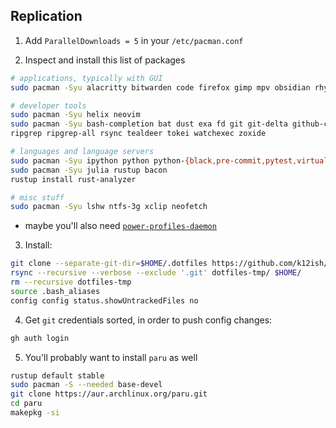 ## Replication

1. Add `ParallelDownloads = 5` in your `/etc/pacman.conf`   

2. Inspect and install this list of packages

```sh
# applications, typically with GUI
sudo pacman -Syu alacritty bitwarden code firefox gimp mpv obsidian rhythmbox syncthing

# developer tools
sudo pacman -Syu helix neovim
sudo pacman -Syu bash-completion bat dust exa fd git git-delta github-cli just \
ripgrep ripgrep-all rsync tealdeer tokei watchexec zoxide

# languages and language servers
sudo pacman -Syu ipython python python-{black,pre-commit,pytest,virtualenv} pyright
sudo pacman -Syu julia rustup bacon
rustup install rust-analyzer

# misc stuff
sudo pacman -Syu lshw ntfs-3g xclip neofetch
 ```

- maybe you'll also need [`power-profiles-daemon`](https://www.reddit.com/r/archlinux/comments/s364zv/power_profiles_missing_from_gnome_settings_after/)

3. Install:

```sh
git clone --separate-git-dir=$HOME/.dotfiles https://github.com/k12ish/dotfiles.git dotfiles-tmp
rsync --recursive --verbose --exclude '.git' dotfiles-tmp/ $HOME/
rm --recursive dotfiles-tmp
source .bash_aliases
config config status.showUntrackedFiles no
```

4. Get `git` credentials sorted, in order to push config changes:

```sh
gh auth login
```

5. You'll probably want to install `paru` as well

```sh
rustup default stable
sudo pacman -S --needed base-devel
git clone https://aur.archlinux.org/paru.git
cd paru
makepkg -si
```


